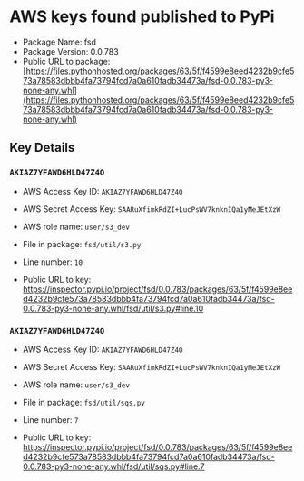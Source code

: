 # AWS keys found published to PyPi

* Package Name: fsd
* Package Version: 0.0.783
* Public URL to package: [https://files.pythonhosted.org/packages/63/5f/f4599e8eed4232b9cfe573a78583dbbb4fa73794fcd7a0a610fadb34473a/fsd-0.0.783-py3-none-any.whl](https://files.pythonhosted.org/packages/63/5f/f4599e8eed4232b9cfe573a78583dbbb4fa73794fcd7a0a610fadb34473a/fsd-0.0.783-py3-none-any.whl)

## Key Details

### `AKIAZ7YFAWD6HLD47Z4O`

* AWS Access Key ID: `AKIAZ7YFAWD6HLD47Z4O`
* AWS Secret Access Key: `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` 
* AWS role name: `user/s3_dev`
* File in package: `fsd/util/s3.py`
* Line number: `10`

* Public URL to key: https://inspector.pypi.io/project/fsd/0.0.783/packages/63/5f/f4599e8eed4232b9cfe573a78583dbbb4fa73794fcd7a0a610fadb34473a/fsd-0.0.783-py3-none-any.whl/fsd/util/s3.py#line.10



### `AKIAZ7YFAWD6HLD47Z4O`

* AWS Access Key ID: `AKIAZ7YFAWD6HLD47Z4O`
* AWS Secret Access Key: `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` 
* AWS role name: `user/s3_dev`
* File in package: `fsd/util/sqs.py`
* Line number: `7`

* Public URL to key: https://inspector.pypi.io/project/fsd/0.0.783/packages/63/5f/f4599e8eed4232b9cfe573a78583dbbb4fa73794fcd7a0a610fadb34473a/fsd-0.0.783-py3-none-any.whl/fsd/util/sqs.py#line.7


